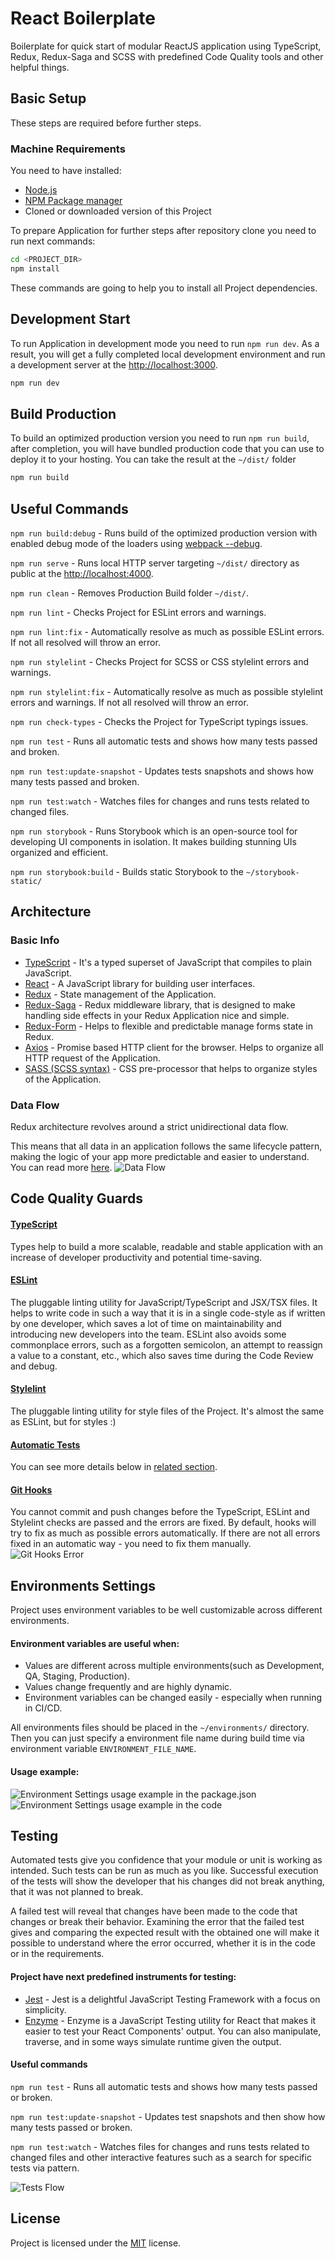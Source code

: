 # React Boilerplate
Boilerplate for quick start of modular ReactJS application using TypeScript, Redux, Redux-Saga and SCSS
with predefined Code Quality tools and other helpful things.

## Basic Setup
These steps are required before further steps.

### Machine Requirements
You need to have installed:  
- [Node.js](https://nodejs.org/en/)
- [NPM Package manager](https://www.npmjs.com/)
- Cloned or downloaded version of this Project

To prepare Application for further steps after repository clone you need to run next commands:
```sh
cd <PROJECT_DIR>
npm install
```
These commands are going to help you to install all Project dependencies.

## Development Start
To run Application in development mode you need to run `npm run dev`.
As a result, you will get a fully completed local development environment and run a development server at the [http://localhost:3000](http://localhost:3000). 
```sh
npm run dev
```

## Build Production
To build an optimized production version you need to run `npm run build`, after completion, you will have bundled production
code that you can use to deploy it to your hosting. You can take the result at the `~/dist/` folder
```sh
npm run build
```

## Useful Commands 
`npm run build:debug` -
Runs build of the optimized production version with enabled debug mode of the loaders using [webpack --debug](https://webpack.js.org/api/cli/#debug-options).
 
`npm run serve` -
Runs local HTTP server targeting `~/dist/` directory as public at the [http://localhost:4000](http://localhost:4000).

`npm run clean` -
Removes Production Build folder `~/dist/`.

`npm run lint` -
Checks Project for ESLint errors and warnings.

`npm run lint:fix` -
Automatically resolve as much as possible ESLint errors. If not all resolved will throw an error.

`npm run stylelint` -
Checks Project for SCSS or CSS stylelint errors and warnings.

`npm run stylelint:fix` -
Automatically resolve as much as possible stylelint errors and warnings. If not all resolved will throw an error.

`npm run check-types` -
Checks the Project for TypeScript typings issues.

`npm run test` -
Runs all automatic tests and shows how many tests passed and broken.

`npm run test:update-snapshot` -
Updates tests snapshots and shows how many tests passed and broken.

`npm run test:watch` -
Watches files for changes and runs tests related to changed files.

`npm run storybook` -
Runs Storybook which is an open-source tool for developing UI components in isolation. It makes building stunning UIs organized and efficient.

`npm run storybook:build` -
Builds static Storybook to the `~/storybook-static/`

## Architecture

### Basic Info
* [TypeScript](http://www.typescriptlang.org) - It's a typed superset of JavaScript that compiles to plain JavaScript.
* [React](https://reactjs.org) - A JavaScript library for building user interfaces.
* [Redux](https://redux.js.org) - State management of the Application.
* [Redux-Saga](https://redux-saga.js.org) - Redux middleware library, that is designed to make handling side effects in your Redux Application nice and simple.
* [Redux-Form](https://redux-form.com) - Helps to flexible and predictable manage forms state in Redux.
* [Axios](https://github.com/axios/axios) - Promise based HTTP client for the browser. Helps to organize all HTTP request of the Application.
* [SASS (SCSS syntax)](https://sass-lang.com) - CSS pre-processor that helps to organize styles of the Application.

### Data Flow
Redux architecture revolves around a strict unidirectional data flow.

This means that all data in an application follows the same lifecycle pattern, making the logic of your app more predictable and easier to understand.
You can read more [here](https://redux.js.org/basics/data-flow).
![Data Flow](docs/assets/readmemd/data-flow.gif)

## Code Quality Guards

#### [TypeScript](http://www.typescriptlang.org)
Types help to build a more scalable, readable and stable application with an increase of developer productivity and potential time-saving.

#### [ESLint](https://eslint.org)
The pluggable linting utility for JavaScript/TypeScript and JSX/TSX files.
It helps to write code in such a way that it is in a single code-style as if written by one developer, which saves a lot of time
on maintainability and introducing new developers into the team. ESLint also avoids some commonplace errors, such as a forgotten semicolon,
an attempt to reassign a value to a constant, etc., which also saves time during the Code Review and debug.

#### [Stylelint](https://stylelint.io)
The pluggable linting utility for style files of the Project. It's almost the same as ESLint, but for styles :)

#### [Automatic Tests](#testing)
You can see more details below in [related section](#testing).

#### [Git Hooks](https://git-scm.com/docs/githooks)
You cannot commit and push changes before the TypeScript, ESLint and Stylelint checks are passed and the errors are fixed.
By default, hooks will try to fix as much as possible errors automatically. If there are not all errors fixed in an automatic way - you need to fix them manually.
![Git Hooks Error](docs/assets/readmemd/git-hooks.gif)

## Environments Settings

Project uses environment variables to be well customizable across different environments.

#### Environment variables are useful when:
* Values are different across multiple environments(such as Development, QA, Staging, Production).
* Values change frequently and are highly dynamic.
* Environment variables can be changed easily - especially when running in CI/CD.

All environments files should be placed in the `~/environments/` directory. Then you can just specify a environment file name during build time via environment variable `ENVIRONMENT_FILE_NAME`.

#### Usage example:
![Environment Settings usage example in the package.json](docs/assets/readmemd/env-settings.png)
![Environment Settings usage example in the code](docs/assets/readmemd/env-settings-usage.png)

## Testing

Automated tests give you confidence that your module or unit is working as intended. Such tests can be run as much as you like.
Successful execution of the tests will show the developer that his changes did not break anything, that it was not planned to break.

A failed test will reveal that changes have been made to the code that changes or break their behavior.
Examining the error that the failed test gives and comparing the expected result with the obtained one will make it possible
to understand where the error occurred, whether it is in the code or in the requirements.

#### Project have next predefined instruments for testing:
- [Jest](https://jestjs.io/) - Jest is a delightful JavaScript Testing Framework with a focus on simplicity.
- [Enzyme](https://airbnb.io/enzyme/) - Enzyme is a JavaScript Testing utility for React that makes it easier to test your React Components' output. You can also manipulate, traverse, and in some ways simulate runtime given the output.

#### Useful commands
`npm run test` -
Runs all automatic tests and shows how many tests passed or broken.

`npm run test:update-snapshot` -
Updates test snapshots and then show how many tests passed or broken.

`npm run test:watch` -
Watches files for changes and runs tests related to changed files and other interactive features such as a search for specific tests via pattern.

![Tests Flow](docs/assets/readmemd/tests-flow.gif)

## License
Project is licensed under the [MIT](https://opensource.org/licenses/MIT) license.

